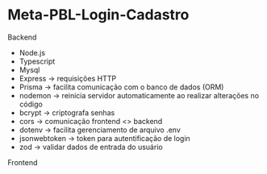 # Meta-PBL-Login-Cadastro

Backend
- Node.js
- Typescript
- Mysql
- Express -> requisições HTTP
- Prisma -> facilita comunicação com o banco de dados (ORM)
- nodemon -> reinicia servidor automaticamente ao realizar alterações no código
- bcrypt -> criptografa senhas
- cors -> comunicação frontend <> backend
- dotenv -> facilita gerenciamento de arquivo .env
- jsonwebtoken -> token para autentificação de login
- zod -> validar dados de entrada do usuário

Frontend